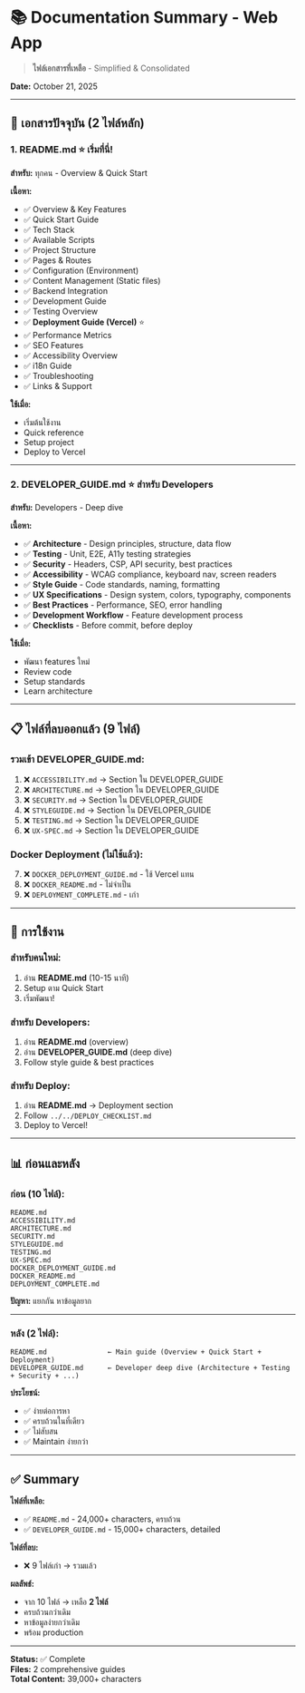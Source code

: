 # 📚 Documentation Summary - Web App

> **ไฟล์เอกสารที่เหลือ** - Simplified & Consolidated

**Date:** October 21, 2025

---

## 📁 เอกสารปัจจุบัน (2 ไฟล์หลัก)

### **1. README.md** ⭐ **เริ่มที่นี่!**

**สำหรับ:** ทุกคน - Overview & Quick Start

**เนื้อหา:**
- ✅ Overview & Key Features
- ✅ Quick Start Guide
- ✅ Tech Stack
- ✅ Available Scripts
- ✅ Project Structure
- ✅ Pages & Routes
- ✅ Configuration (Environment)
- ✅ Content Management (Static files)
- ✅ Backend Integration
- ✅ Development Guide
- ✅ Testing Overview
- ✅ **Deployment Guide (Vercel)** ⭐
- ✅ Performance Metrics
- ✅ SEO Features
- ✅ Accessibility Overview
- ✅ i18n Guide
- ✅ Troubleshooting
- ✅ Links & Support

**ใช้เมื่อ:**
- เริ่มต้นใช้งาน
- Quick reference
- Setup project
- Deploy to Vercel

---

### **2. DEVELOPER_GUIDE.md** ⭐ **สำหรับ Developers**

**สำหรับ:** Developers - Deep dive

**เนื้อหา:**
- ✅ **Architecture** - Design principles, structure, data flow
- ✅ **Testing** - Unit, E2E, A11y testing strategies
- ✅ **Security** - Headers, CSP, API security, best practices
- ✅ **Accessibility** - WCAG compliance, keyboard nav, screen readers
- ✅ **Style Guide** - Code standards, naming, formatting
- ✅ **UX Specifications** - Design system, colors, typography, components
- ✅ **Best Practices** - Performance, SEO, error handling
- ✅ **Development Workflow** - Feature development process
- ✅ **Checklists** - Before commit, before deploy

**ใช้เมื่อ:**
- พัฒนา features ใหม่
- Review code
- Setup standards
- Learn architecture

---

## 📋 ไฟล์ที่ลบออกแล้ว (9 ไฟล์)

### **รวมเข้า DEVELOPER_GUIDE.md:**
1. ❌ `ACCESSIBILITY.md` → Section ใน DEVELOPER_GUIDE
2. ❌ `ARCHITECTURE.md` → Section ใน DEVELOPER_GUIDE
3. ❌ `SECURITY.md` → Section ใน DEVELOPER_GUIDE
4. ❌ `STYLEGUIDE.md` → Section ใน DEVELOPER_GUIDE
5. ❌ `TESTING.md` → Section ใน DEVELOPER_GUIDE
6. ❌ `UX-SPEC.md` → Section ใน DEVELOPER_GUIDE

### **Docker Deployment (ไม่ใช้แล้ว):**
7. ❌ `DOCKER_DEPLOYMENT_GUIDE.md` - ใช้ Vercel แทน
8. ❌ `DOCKER_README.md` - ไม่จำเป็น
9. ❌ `DEPLOYMENT_COMPLETE.md` - เก่า

---

## 🎯 การใช้งาน

### **สำหรับคนใหม่:**
1. อ่าน **README.md** (10-15 นาที)
2. Setup ตาม Quick Start
3. เริ่มพัฒนา!

### **สำหรับ Developers:**
1. อ่าน **README.md** (overview)
2. อ่าน **DEVELOPER_GUIDE.md** (deep dive)
3. Follow style guide & best practices

### **สำหรับ Deploy:**
1. อ่าน **README.md** → Deployment section
2. Follow `../../DEPLOY_CHECKLIST.md`
3. Deploy to Vercel!

---

## 📊 ก่อนและหลัง

### **ก่อน (10 ไฟล์):**
```
README.md
ACCESSIBILITY.md
ARCHITECTURE.md
SECURITY.md
STYLEGUIDE.md
TESTING.md
UX-SPEC.md
DOCKER_DEPLOYMENT_GUIDE.md
DOCKER_README.md
DEPLOYMENT_COMPLETE.md
```
**ปัญหา:** แยกกัน หาข้อมูลยาก

---

### **หลัง (2 ไฟล์):**
```
README.md               ← Main guide (Overview + Quick Start + Deployment)
DEVELOPER_GUIDE.md      ← Developer deep dive (Architecture + Testing + Security + ...)
```
**ประโยชน์:** 
- ✅ ง่ายต่อการหา
- ✅ ครบถ้วนในที่เดียว
- ✅ ไม่สับสน
- ✅ Maintain ง่ายกว่า

---

## ✅ Summary

**ไฟล์ที่เหลือ:**
- ✅ `README.md` - 24,000+ characters, ครบถ้วน
- ✅ `DEVELOPER_GUIDE.md` - 15,000+ characters, detailed

**ไฟล์ที่ลบ:**
- ❌ 9 ไฟล์เก่า → รวมแล้ว

**ผลลัพธ์:**
- จาก 10 ไฟล์ → เหลือ **2 ไฟล์**
- ครบถ้วนกว่าเดิม
- หาข้อมูลง่ายกว่าเดิม
- พร้อม production

---

**Status:** ✅ Complete  
**Files:** 2 comprehensive guides  
**Total Content:** 39,000+ characters

